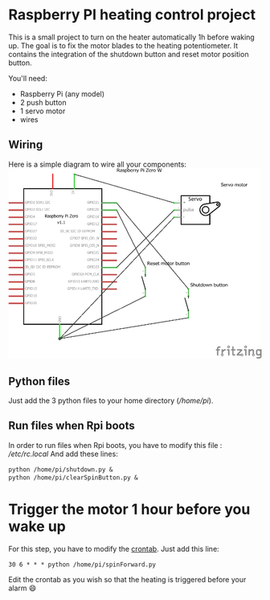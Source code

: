 # Raspberry PI heating control project

This is a small project to turn on the heater automatically 1h before waking up.
The goal is to fix the motor blades to the heating potentiometer.
It contains the integration of the shutdown button and reset motor position button.


You'll need:
- Raspberry Pi (any model)
- 2 push button
- 1 servo motor
- wires

## Wiring

Here is a simple diagram to wire all your components:
![Wire diagram](https://raw.githubusercontent.com/RemiRbt/raspberry-pi-heating-control/master/diagram.png "Wire diagram")

## Python files

Just add the 3 python files to your home directory (*/home/pi*).

## Run files when Rpi boots

In order to run files when Rpi boots, you have to modify this file :
*/etc/rc.local*
And add these lines:
```
python /home/pi/shutdown.py &
python /home/pi/clearSpinButton.py &
```

# Trigger the motor 1 hour before you wake up

For this step, you have to modify the [crontab](http://github.com).
Just add this line:
```
30 6 * * * python /home/pi/spinForward.py
```
Edit the crontab as you wish so that the heating is triggered before your alarm :smile:
